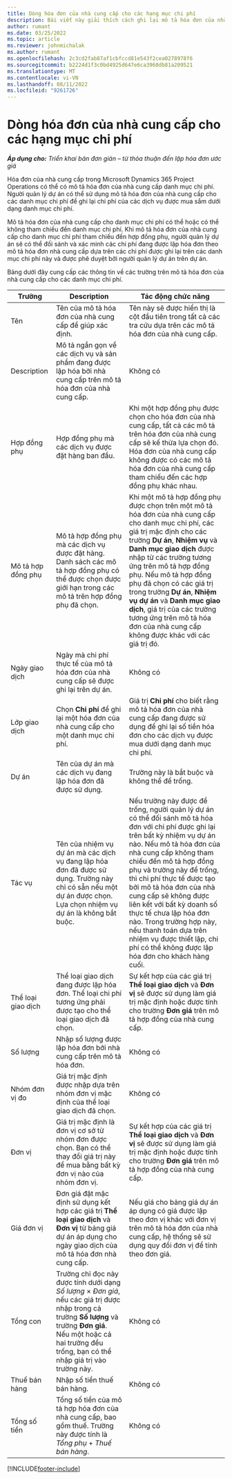 ```yaml
---
title: Dòng hóa đơn của nhà cung cấp cho các hạng mục chi phí
description: Bài viết này giải thích cách ghi lại mô tả hóa đơn của nhà cung cấp cho các danh mục chi phí.
author: rumant
ms.date: 03/25/2022
ms.topic: article
ms.reviewer: johnmichalak
ms.author: rumant
ms.openlocfilehash: 2c3cd2fab87af1cbfccd81e543f2cea0278978f6
ms.sourcegitcommit: b2224d1f3c0bd4925d647e6ca3960db81a209521
ms.translationtype: MT
ms.contentlocale: vi-VN
ms.lasthandoff: 08/11/2022
ms.locfileid: "9261726"
---
```

# <a name="vendor-invoice-lines-for-expense-categories"></a>Dòng hóa đơn của nhà cung cấp cho các hạng mục chi phí

_**Áp dụng cho:** Triển khai bản đơn giản – từ thỏa thuận đến lập hóa đơn ước giá_

Hóa đơn của nhà cung cấp trong Microsoft Dynamics 365 Project Operations có thể có mô tả hóa đơn của nhà cung cấp danh mục chi phí. Người quản lý dự án có thể sử dụng mô tả hóa đơn của nhà cung cấp cho các danh mục chi phí để ghi lại chi phí của các dịch vụ được mua sắm dưới dạng danh mục chi phí.

Mô tả hóa đơn của nhà cung cấp cho danh mục chi phí có thể hoặc có thể không tham chiếu đến danh mục chi phí. Khi mô tả hóa đơn của nhà cung cấp cho danh mục chi phí tham chiếu đến hợp đồng phụ, người quản lý dự án sẽ có thể đối sánh và xác minh các chi phí đang được lập hóa đơn theo mô tả hóa đơn nhà cung cấp dựa trên các chi phí được ghi lại trên các danh mục chi phí này và được phê duyệt bởi người quản lý dự án trên dự án.

Bảng dưới đây cung cấp các thông tin về các trường trên mô tả hóa đơn của nhà cung cấp cho các danh mục chi phí.

| Trường | Description | Tác động chức năng |
| --- | --- | --- |
| Tên | Tên của mô tả hóa đơn của nhà cung cấp để giúp xác định. | Tên này sẽ được hiển thị là cột đầu tiên trong tất cả các tra cứu dựa trên các mô tả hóa đơn của nhà cung cấp. |
| Description | Mô tả ngắn gọn về các dịch vụ và sản phẩm đang được lập hóa bởi nhà cung cấp trên mô tả hóa đơn của nhà cung cấp. | Không có |
| Hợp đồng phụ | Hợp đồng phụ mà các dịch vụ được đặt hàng ban đầu. | Khi một hợp đồng phụ được chọn cho hóa đơn của nhà cung cấp, tất cả các mô tả trên hóa đơn của nhà cung cấp sẽ kế thừa lựa chọn đó. Hóa đơn của nhà cung cấp không được có các mô tả hóa đơn của nhà cung cấp tham chiếu đến các hợp đồng phụ khác nhau. |
| Mô tả hợp đồng phụ | Mô tả hợp đồng phụ mà các dịch vụ được đặt hàng. Danh sách các mô tả hợp đồng phụ có thể được chọn được giới hạn trong các mô tả trên hợp đồng phụ đã chọn. | Khi một mô tả hợp đồng phụ được chọn trên một mô tả hóa đơn của nhà cung cấp cho danh mục chi phí, các giá trị mặc định cho các trường **Dự án**, **Nhiệm vụ** và **Danh mục giao dịch** được nhập từ các trường tương ứng trên mô tả hợp đồng phụ. Nếu mô tả hợp đồng phụ đã chọn có các giá trị trong trường **Dự án**, **Nhiệm vụ dự án** và **Danh mục giao dịch**, giá trị của các trường tương ứng trên mô tả hóa đơn của nhà cung cấp không được khác với các giá trị đó. |
| Ngày giao dịch | Ngày mà chi phí thực tế của mô tả hóa đơn của nhà cung cấp sẽ được ghi lại trên dự án. |Không có |
| Lớp giao dịch | Chọn **Chi phí** để ghi lại một hóa đơn của nhà cung cấp cho một danh mục chi phí. | Giá trị **Chi phí** cho biết rằng mô tả hóa đơn của nhà cung cấp đang được sử dụng để ghi lại số tiền hóa đơn cho các dịch vụ được mua dưới dạng danh mục chi phí. |
| Dự án | Tên của dự án mà các dịch vụ đang lập hóa đơn đã được sử dụng. | Trường này là bắt buộc và không thể để trống. |
| Tác vụ | Tên của nhiệm vụ dự án mà các dịch vụ đang lập hóa đơn đã được sử dụng. Trường này chỉ có sẵn nếu một dự án được chọn. Lựa chọn nhiệm vụ dự án là không bắt buộc. | Nếu trường này được để trống, người quản lý dự án có thể đối sánh mô tả hóa đơn với chi phí được ghi lại trên bất kỳ nhiệm vụ dự án nào. Nếu mô tả hóa đơn của nhà cung cấp không tham chiếu đến mô tả hợp đồng phụ và trường này để trống, thì chi phí thực tế được tạo bởi mô tả hóa đơn của nhà cung cấp sẽ không được liên kết với bất kỳ doanh số thực tế chưa lập hóa đơn nào. Trong trường hợp này, nếu thanh toán dựa trên nhiệm vụ được thiết lập, chi phí có thể không được lập hóa đơn cho khách hàng cuối. |
| Thể loại giao dịch | Thể loại giao dịch đang được lập hóa đơn. Thể loại chi phí tương ứng phải được tạo cho thể loại giao dịch đã chọn. | Sự kết hợp của các giá trị **Thể loại giao dịch** và **Đơn vị** sẽ được sử dụng làm giá trị mặc định hoặc được tính cho trường **Đơn giá** trên mô tả hợp đồng của nhà cung cấp. |
| Số lượng | Nhập số lượng được lập hóa đơn bởi nhà cung cấp trên mô tả hóa đơn. |Không có|
| Nhóm đơn vị đo | Giá trị mặc định được nhập dựa trên nhóm đơn vị mặc định của thể loại giao dịch đã chọn. | Không có |
| Đơn vị | Giá trị mặc định là đơn vị cơ sở từ nhóm đơn được chọn. Bạn có thể thay đổi giá trị này để mua bằng bất kỳ đơn vị nào của nhóm đơn vị. | Sự kết hợp của các giá trị **Thể loại giao dịch** và **Đơn vị** sẽ được sử dụng làm giá trị mặc định hoặc được tính cho trường **Đơn giá** trên mô tả hợp đồng của nhà cung cấp. |
| Giá đơn vị | Đơn giá đặt mặc định sử dụng kết hợp các giá trị **Thể loại giao dịch** và **Đơn vị** từ bảng giá dự án áp dụng cho ngày giao dịch của mô tả hóa đơn nhà cung cấp. | Nếu giá cho bảng giá dự án áp dụng có giá được lập theo đơn vị khác với đơn vị trên mô tả hóa đơn của nhà cung cấp, hệ thống sẽ sử dụng quy đổi đơn vị để tính theo đơn giá. |
| Tổng con | Trường chỉ đọc này được tính dưới dạng *Số lượng* &times; *Đơn giá*, nếu các giá trị được nhập trong cả trường **Số lượng** và trường **Đơn giá**. Nếu một hoặc cả hai trường đều trống, bạn có thể nhập giá trị vào trường này.| Không có |
| Thuế bán hàng | Nhập số tiền thuế bán hàng. | Không có |
| Tổng số tiền | Tổng số tiền của mô tả hợp hóa đơn của nhà cung cấp, bao gồm thuế. Trường này được tính là *Tổng phụ* + *Thuế bán hàng*. | Không có |

[!INCLUDE[footer-include](../../includes/footer-banner.md)]
